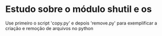 # Estudo sobre o módulo shutil e os

Use primeiro o script 'copy.py' e depois 'remove.py' para exemplificar a criação e remoção de arquivos no python
